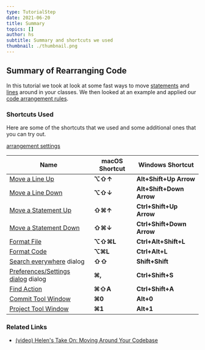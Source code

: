 ```yaml
---
type: TutorialStep
date: 2021-06-20
title: Summary
topics: []
author: hs
subtitle: Summary and shortcuts we used
thumbnail: ./thumbnail.png
---
```


## Summary of Rearranging Code
In this tutorial we took at look at some fast ways to move [statements](https://www.jetbrains.com/help/idea/working-with-source-code.html?keymap=primary_windows#move-statements) and [lines](https://www.jetbrains.com/help/idea/working-with-source-code.html?keymap=primary_windows#editor_lines_code_blocks) around in your classes. We then looked at an example and applied our [code arrangement rules](https://www.jetbrains.com/help/idea/reformat-and-rearrange-code.html#arrange_code).  

### Shortcuts Used
Here are some of the shortcuts that we used and some additional ones that you can try out.

[arrangement settings](https://www.jetbrains.com/help/idea/reformat-and-rearrange-code.html#rearrange_code)

| Name                                                                                                                                | macOS Shortcut | Windows Shortcut          |
|-------------------------------------------------------------------------------------------------------------------------------------|----------------|---------------------------|
| [Move a Line Up](https://www.jetbrains.com/help/idea/working-with-source-code.html?keymap=primary_windows#editor_lines_code_blocks) | **⌥⇧↑**        | **Alt+Shift+Up Arrow**    |
| [Move a Line Down](https://www.jetbrains.com/help/idea/working-with-source-code.html?keymap=primary_windows#editor_lines_code_blocks) | **⌥⇧↓**        | **Alt+Shift+Down Arrow**  |
| [Move a Statement Up](https://www.jetbrains.com/help/idea/working-with-source-code.html?keymap=primary_windows#move-statements)     | **⇧⌘↑**        | **Ctrl+Shift+Up Arrow**   |
| [Move a Statement Down](https://www.jetbrains.com/help/idea/working-with-source-code.html?keymap=primary_windows#move-statements)     | **⇧⌘↓**        | **Ctrl+Shift+Down Arrow** |
| [Format File](https://www.jetbrains.com/help/idea/reformat-and-rearrange-code.html#reformat_file)                                   | **⌥⇧⌘L**       | **Ctrl+Alt+Shift+L**      |
| [Format Code](https://www.jetbrains.com/help/idea/reformat-and-rearrange-code.html#reformat_code)                                   | **⌥⌘L**        | **Ctrl+Alt+L**            |
| [Search everywhere](https://www.jetbrains.com/help/idea/searching-everywhere.html) dialog                                           | **⇧⇧**         | **Shift+Shift**           |
| [Preferences/Settings dialog](https://www.jetbrains.com/help/idea/searching-everywhere.html) dialog                                 | **⌘,**         | **Ctrl+Shift+S**          |
| [Find Action](https://www.jetbrains.com/help/idea/searching-everywhere.html)                                                        | **⌘⇧A**        | **Ctrl+Shift+A**          |
| [Commit Tool Window](https://www.jetbrains.com/help/idea/commit-and-push-changes.html)                                              | **⌘0**         | **Alt+0**                 |
| [Project Tool Window](https://www.jetbrains.com/help/idea/project-tool-window.html)                                                 | **⌘1**         | **Alt+1**                 |

### Related Links
- [(video) Helen's Take On: Moving Around Your Codebase](https://www.youtube.com/watch?v=2sDCA25qfKk)
